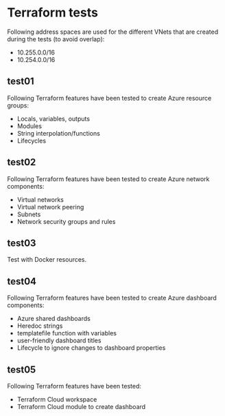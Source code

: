# Terraform tests
Following address spaces are used for the different VNets that are created during the tests (to avoid overlap):
- 10.255.0.0/16
- 10.254.0.0/16
## test01
Following Terraform features have been tested to create Azure resource groups:
- Locals, variables, outputs
- Modules
- String interpolation/functions
- Lifecycles
## test02
Following Terraform features have been tested to create Azure network components:
- Virtual networks
- Virtual network peering
- Subnets
- Network security groups and rules
## test03
Test with Docker resources.
## test04
Following Terraform features have been tested to create Azure dashboard components:
- Azure shared dashboards
- Heredoc strings
- templatefile function with variables
- user-friendly dashboard titles
- Lifecycle to ignore changes to dashboard properties
## test05
Following Terraform features have been tested:
- Terraform Cloud workspace
- Terraform Cloud module to create dashboard
